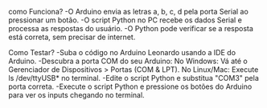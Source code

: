 como Funciona?
-O Arduino envia as letras a, b, c, d pela porta Serial ao pressionar um botão.
-O script Python no PC recebe os dados Serial e processa as respostas do usuário.
-O Python pode verificar se a resposta está correta, sem precisar de internet.

Como Testar?
-Suba o código no Arduino Leonardo usando a IDE do Arduino.
-Descubra a porta COM do seu Arduino:
  No Windows: Vá até o Gerenciador de Dispositivos > Portas (COM & LPT).
  No Linux/Mac: Execute ls /dev/ttyUSB* no terminal.
-Edite o script Python e substitua "COM3" pela porta correta.
-Execute o script Python e pressione os botões do Arduino para ver os inputs chegando no terminal.
